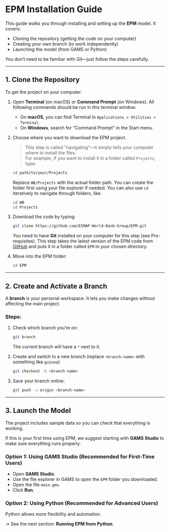 # EPM Installation Guide

This guide walks you through installing and setting up the **EPM** model. It covers:
- Cloning the repository (getting the code on your computer)
- Creating your own branch (to work independently)
- Launching the model (from GAMS or Python)

You don’t need to be familiar with Git—just follow the steps carefully.

---

## 1. Clone the Repository

To get the project on your computer:

1. Open **Terminal** (on macOS) or **Command Prompt** (on Windows). All following commands should be run in this terminal window.

   - On **macOS**, you can find Terminal in `Applications > Utilities > Terminal`.
   - On **Windows**, search for "Command Prompt" in the Start menu.

2. Choose where you want to download the EPM project.

   > This step is called "navigating"—it simply tells your computer where to install the files.  
   > For example, if you want to install it in a folder called `Projects`, type:
   ```sh
   cd path/to/your/Projects
   ```
   Replace `WB/Projects` with the actual folder path. You can create the folder first using your file explorer if needed.
   You can also use `cd` iteratively to navigate through folders, like:
   ```sh
   cd WB
   cd Projects
   ```

3. Download the code by typing:
   ```sh
   git clone https://github.com/ESMAP-World-Bank-Group/EPM.git
   ```
   You need to have **Git** installed on your computer for this step (see Pre-requisites).
   This step takes the latest version of the EPM code from [GitHub](https://github.com/ESMAP-World-Bank-Group/EPM.git) and puts it in a folder called `EPM` in your chosen directory.

4. Move into the EPM folder:
   ```sh
   cd EPM
   ```

---

## 2. Create and Activate a Branch

A **branch** is your personal workspace. It lets you make changes without affecting the main project.

### Steps:

1. Check which branch you’re on:
   ```sh
   git branch
   ```
   The current branch will have a `*` next to it.

2. Create and switch to a new branch (replace `<branch-name>` with something like `guinea`):
   ```sh
   git checkout -b <branch-name>
   ```

3. Save your branch online:
   ```sh
   git push -u origin <branch-name>
   ```

---

## 3. Launch the Model

The project includes sample data so you can check that everything is working.

If this is your first time using EPM, we suggest starting with **GAMS Studio** to make sure everything runs properly.

### Option 1: Using GAMS Studio (Recommended for First-Time Users)

- Open **GAMS Studio**.
- Use the file explorer in GAMS to open the `EPM` folder you downloaded.
- Open the file `main.gms`.
- Click **Run**.

### Option 2: Using Python (Recommended for Advanced Users)

Python allows more flexibility and automation.

→ See the next section: **Running EPM from Python**.